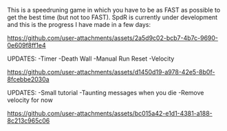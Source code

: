 This is a speedruning game in which you have to be as FAST as possible to get the best time (but not too FAST).
SpdR is currently under development and this is the progress I have made in a few days:


https://github.com/user-attachments/assets/2a5d9c02-bcb7-4b7c-9690-0e609f8ff1e4

UPDATES:
-Timer
-Death Wall
-Manual Run Reset
-Velocity


https://github.com/user-attachments/assets/d1450d19-a978-42e5-8b0f-8fcebbe2030a

UPDATES:
-Small tutorial
-Taunting messages when you die
-Remove velocity for now

https://github.com/user-attachments/assets/bc015a42-e1d1-4381-a188-8c213c965c06



